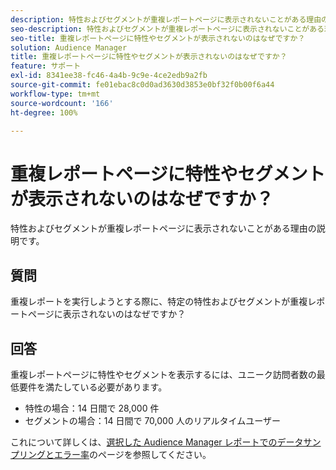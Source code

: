 ```yaml
---
description: 特性およびセグメントが重複レポートページに表示されないことがある理由の説明です。
seo-description: 特性およびセグメントが重複レポートページに表示されないことがある理由の説明です。
seo-title: 重複レポートページに特性やセグメントが表示されないのはなぜですか？
solution: Audience Manager
title: 重複レポートページに特性やセグメントが表示されないのはなぜですか？
feature: サポート
exl-id: 8341ee38-fc46-4a4b-9c9e-4ce2edb9a2fb
source-git-commit: fe01ebac8c0d0ad3630d3853e0bf32f0b00f6a44
workflow-type: tm+mt
source-wordcount: '166'
ht-degree: 100%

---
```


# 重複レポートページに特性やセグメントが表示されないのはなぜですか？

特性およびセグメントが重複レポートページに表示されないことがある理由の説明です。

## 質問

重複レポートを実行しようとする際に、特定の特性およびセグメントが重複レポートページに表示されないのはなぜですか？

## 回答

重複レポートページに特性やセグメントを表示するには、ユニーク訪問者数の最低要件を満たしている必要があります。

* 特性の場合：14 日間で 28,000 件
* セグメントの場合：14 日間で 70,000 人のリアルタイムユーザー

これについて詳しくは、[選択した Audience Manager レポートでのデータサンプリングとエラー率](..//reporting/report-sampling.md)のページを参照してください。
